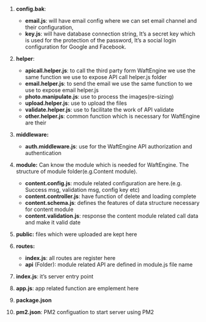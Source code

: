 1. **config.bak**:
   * **email.js**: will have email config where we can set email channel and their configuration, 
   * **key.js**: will have database connection string, It’s a secret key which is used for the protection of the password, It’s a social login configuration for Google and Facebook.

2. **helper**:
   * **apicall.helper.js**: to call the third party form WaftEngine we use the same function we use to expose API call helper.js folder
   * **email.helper.js**: to send the email we use the same function to we use to expose email helper.js
   * **photo.manipulate.js**: use to process the images(re-sizing)
   * **upload.helper.js**: use to upload the files
   * **validate.helper.js**: use to facilitate the work of API validate
   * **other.helper.js**: common function which is necessary for WaftEngine are their

3. **middleware:**
   * **auth.middleware.js**: use for the WaftEngine API authorization and authentication

4. **module:** Can know the module which is needed for WaftEngine. The structure of module folder(e.g.Content module).
   * **content.config.js**: module related configuration are here.(e.g. Success msg, validation msg, config key etc)
   * **content.controller.js**: have function of delete and loading complete
   * **content.schema.js**: defines the features of data structure necessary for content module
   * **content.validation.js**: response the content module related call data and make it valid date

5. **public:** files which were uploaded are kept here

6. **routes:**
   * **index.js**: all routes are register here
   * **api** (Folder): module related API are defined in module.js file name

7. **index.js**: it’s server entry point

8. **app.js**: app related function are emplement here

9. **package.json**

10. **pm2.json**: PM2 configuation to start server using PM2